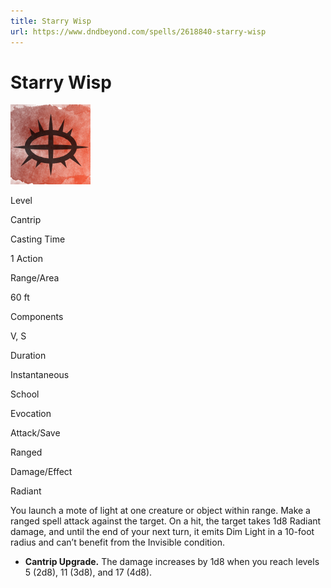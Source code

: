 ```yaml
---
title: Starry Wisp
url: https://www.dndbeyond.com/spells/2618840-starry-wisp
---
```


# Starry Wisp

![Starry Wisp](starry-wisp.png)

Level

Cantrip

Casting Time

1 Action

Range/Area

60 ft

Components

V, S

Duration

Instantaneous

School

Evocation

Attack/Save

Ranged

Damage/Effect

Radiant

You launch a mote of light at one creature or object within range. Make a ranged spell attack against the target. On a hit, the target takes 1d8 Radiant damage, and until the end of your next turn, it emits Dim Light in a 10-foot radius and can’t benefit from the Invisible condition.

* **Cantrip Upgrade.** The damage increases by 1d8 when you reach levels 5 (2d8), 11 (3d8), and 17 (4d8).